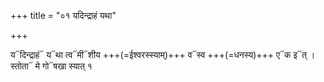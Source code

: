 +++
title = "०१ यदिन्द्राहं यथा"

+++

य᳓दिन्द्राहं᳓ य᳓था त्व᳓मी᳓शीय +++(=ईश्वरस्स्याम्)+++ व᳓स्व +++(=धनस्य)+++ ए᳓क इ᳓त् ।   
स्तोता᳓ मे गो᳓षखा स्यात् १  
